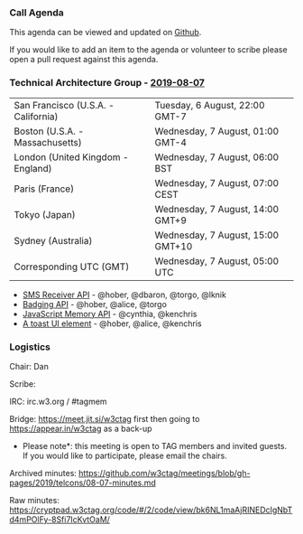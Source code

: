 ### Call Agenda

This agenda can be viewed and updated on [Github](https://github.com/w3ctag/meetings/blob/gh-pages/2019/telcons/08-07-agenda.md).

If you would like to add an item to the agenda or volunteer to scribe please open a pull request against this agenda.

### Technical Architecture Group - [2019-08-07](https://www.timeanddate.com/worldclock/converter.html?iso=20190807T050000&p1=224&p2=43&p3=136&p4=195&p5=248&p6=240)

<table>
<tr><td> San Francisco (U.S.A. - California) <td> Tuesday, 6 August, 22:00 GMT-7</td></tr>
<tr><td> Boston (U.S.A. - Massachusetts) <td> Wednesday, 7 August, 01:00 GMT-4</td></tr>
<tr><td> London (United Kingdom - England) <td> Wednesday, 7 August, 06:00 BST</td></tr>
<tr><td> Paris (France) <td> Wednesday, 7 August, 07:00 CEST</td></tr>
<tr><td> Tokyo (Japan) <td> Wednesday, 7 August, 14:00 GMT+9</td></tr>
<tr><td> Sydney (Australia) <td> Wednesday, 7 August, 15:00 GMT+10</td></tr>
<tr><td> Corresponding UTC (GMT) <td> Wednesday, 7 August, 05:00 UTC</td></tr>
</table>

* [SMS Receiver API](https://github.com/w3ctag/design-reviews/issues/391) - @hober, @dbaron, @torgo, @lknik
* [Badging API](https://github.com/w3ctag/design-reviews/issues/387) - @hober, @alice, @torgo
* [JavaScript Memory API](https://github.com/w3ctag/design-reviews/issues/386) - @cynthia, @kenchris
* [A toast UI element](https://github.com/w3ctag/design-reviews/issues/385) - @hober, @alice, @kenchris

### Logistics

Chair: Dan

Scribe:

IRC: irc.w3.org / #tagmem

Bridge: https://meet.jit.si/w3ctag first then going to https://appear.in/w3ctag as a back-up

* Please note*: this meeting is open to TAG members and invited guests. If you would like to participate, please email the chairs.

Archived minutes: https://github.com/w3ctag/meetings/blob/gh-pages/2019/telcons/08-07-minutes.md

Raw minutes: https://cryptpad.w3ctag.org/code/#/2/code/view/bk6NL1maAjRINEDcIgNbTd4mPOlFy-8Sfi7IcKvtOaM/
